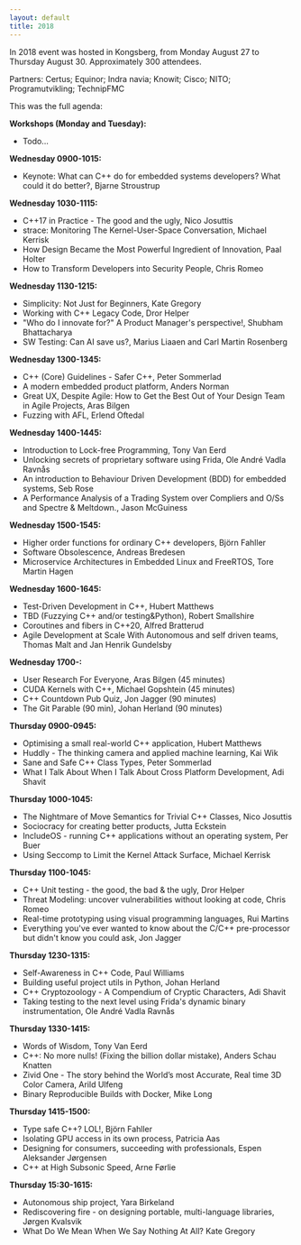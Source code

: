```yaml
---
layout: default
title: 2018
---
```


In 2018 event was hosted in Kongsberg, from Monday August 27 to Thursday August 30. Approximately 300 attendees.

Partners: Certus; Equinor; Indra navia; Knowit; Cisco; NITO; Programutvikling; TechnipFMC

This was the full agenda:

__Workshops (Monday and Tuesday):__

- Todo...

__Wednesday 0900-1015:__

- Keynote: What can C++ do for embedded systems developers? What could it do better?, Bjarne Stroustrup

__Wednesday 1030-1115:__

- C++17 in Practice - The good and the ugly, Nico Josuttis
- strace: Monitoring The Kernel-User-Space Conversation, Michael Kerrisk
- How Design Became the Most Powerful Ingredient of Innovation, Paal Holter
- How to Transform Developers into Security People, Chris Romeo

__Wednesday 1130-1215:__

- Simplicity: Not Just for Beginners, Kate Gregory
- Working with C++ Legacy Code, Dror Helper
- "Who do I innovate for?" A Product Manager's perspective!, Shubham Bhattacharya
- SW Testing: Can AI save us?, Marius Liaaen and Carl Martin Rosenberg

__Wednesday 1300-1345:__

- C++ (Core) Guidelines - Safer C++, Peter Sommerlad
- A modern embedded product platform, Anders Norman
- Great UX, Despite Agile: How to Get the Best Out of Your Design Team in Agile Projects, Aras Bilgen
- Fuzzing with AFL, Erlend Oftedal

__Wednesday 1400-1445:__

- Introduction to Lock-free Programming, Tony Van Eerd
- Unlocking secrets of proprietary software using Frida, Ole André Vadla Ravnås
- An introduction to Behaviour Driven Development (BDD) for embedded systems, Seb Rose
- A Performance Analysis of a Trading System over Compliers and O/Ss and Spectre & Meltdown., Jason McGuiness

__Wednesday 1500-1545:__

- Higher order functions for ordinary C++ developers, Björn Fahller
- Software Obsolescence, Andreas Bredesen
- Microservice Architectures in Embedded Linux and FreeRTOS, Tore Martin Hagen

__Wednesday 1600-1645:__

- Test-Driven Development in C++, Hubert Matthews
- TBD (Fuzzying C++ and/or testing&Python), Robert Smallshire
- Coroutines and fibers in C++20, Alfred Bratterud
- Agile Development at Scale With Autonomous and self driven teams, Thomas Malt and Jan Henrik Gundelsby

__Wednesday 1700-:__

- User Research For Everyone, Aras Bilgen (45 minutes)
- CUDA Kernels with C++, Michael Gopshtein (45 minutes)
- C++ Countdown Pub Quiz, Jon Jagger (90 minutes)
- The Git Parable (90 min), Johan Herland (90 minutes)

__Thursday 0900-0945:__

- Optimising a small real-world C++ application, Hubert Matthews
- Huddly - The thinking camera and applied machine learning, Kai Wik
- Sane and Safe C++ Class Types, Peter Sommerlad
- What I Talk About When I Talk About Cross Platform Development, Adi Shavit

__Thursday 1000-1045:__

- The Nightmare of Move Semantics for Trivial C++ Classes, Nico Josuttis
- Sociocracy for creating better products, Jutta Eckstein
- IncludeOS - running C++ applications without an operating system, Per Buer
- Using Seccomp to Limit the Kernel Attack Surface, Michael Kerrisk

__Thursday 1100-1045:__

- C++ Unit testing - the good, the bad & the ugly, Dror Helper
- Threat Modeling: uncover vulnerabilities without looking at code, Chris Romeo
- Real-time prototyping using visual programming languages, Rui Martins
- Everything you've ever wanted to know about the C/C++ pre-processor but didn't know you could ask, Jon Jagger

__Thursday 1230-1315:__

- Self-Awareness in C++ Code, Paul Williams
- Building useful project utils in Python, Johan Herland
- C++ Cryptozoology - A Compendium of Cryptic Characters, Adi Shavit
- Taking testing to the next level using Frida's dynamic binary instrumentation, Ole André Vadla Ravnås

__Thursday 1330-1415:__

- Words of Wisdom, Tony Van Eerd
- C++: No more nulls! (Fixing the billion dollar mistake), Anders Schau Knatten
- Zivid One - The story behind the World’s most Accurate, Real time 3D Color Camera, Arild Ulfeng
- Binary Reproducible Builds with Docker, Mike Long

__Thursday 1415-1500:__

- Type safe C++? LOL!, Björn Fahller
- Isolating GPU access in its own process, Patricia Aas
- Designing for consumers, succeeding with professionals, Espen Aleksander Jørgensen
- C++ at High Subsonic Speed, Arne Førlie

__Thursday 15:30-1615:__

- Autonomous ship project, Yara Birkeland
- Rediscovering fire - on designing portable, multi-language libraries, Jørgen Kvalsvik
- What Do We Mean When We Say Nothing At All? Kate Gregory
